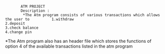            ATM PROJECT
           Description : 
            *The Atm program consists of various transactions which allows the user to          1.withdraw                                                                          2.deposit                                                                           3.check balance                                                                     4.change pin

*The Atm program also has an header file which stores the functions of option 4 of the available transactions listed in the atm program